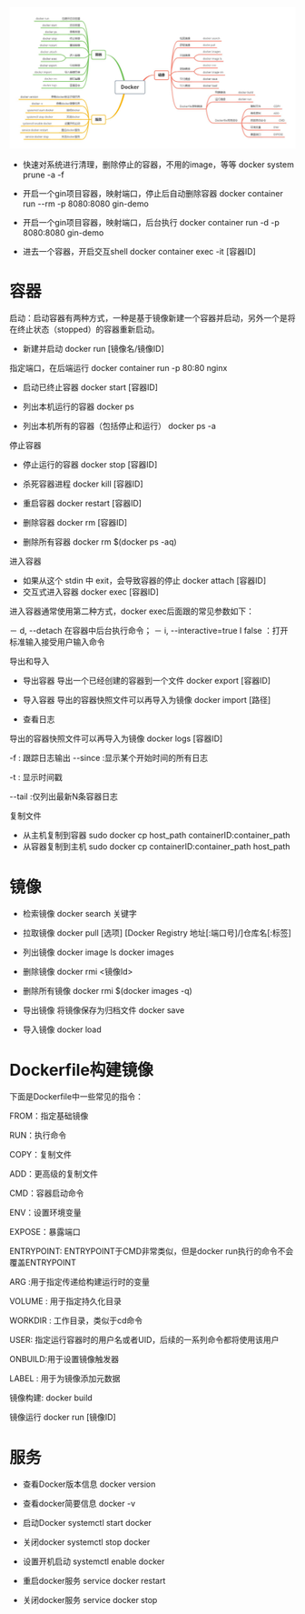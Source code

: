 ![](常用命令_files/1.jpg)

- 快速对系统进行清理，删除停止的容器，不用的image，等等
docker system prune -a -f

- 开启一个gin项目容器，映射端口，停止后自动删除容器
docker container run --rm -p 8080:8080 gin-demo

- 开启一个gin项目容器，映射端口，后台执行
docker container run -d -p 8080:8080 gin-demo

- 进去一个容器，开启交互shell
docker container exec -it [容器ID]

# 容器
启动：启动容器有两种方式，一种是基于镜像新建一个容器并启动，另外一个是将在终止状态（stopped）的容器重新启动。
- 新建并启动
docker run [镜像名/镜像ID]

指定端口，在后端运行
docker container run -p 80:80 nginx

- 启动已终止容器
docker start [容器ID]


- 列出本机运行的容器
docker ps 
- 列出本机所有的容器（包括停止和运行）
docker ps -a

停止容器
- 停止运行的容器
docker stop [容器ID]
- 杀死容器进程
docker  kill [容器ID] 

- 重启容器
docker restart [容器ID] 

- 删除容器
docker  rm [容器ID]

- 删除所有容器
docker rm $(docker ps -aq)

进入容器
- 如果从这个 stdin 中 exit，会导致容器的停止
docker attach [容器ID]
- 交互式进入容器
docker exec [容器ID]

进入容器通常使用第二种方式，docker exec后面跟的常见参数如下：

－ d, --detach 在容器中后台执行命令；
－ i, --interactive=true I false ：打开标准输入接受用户输入命令

导出和导入
- 导出容器
导出一个已经创建的容器到一个文件
docker export [容器ID]

- 导入容器
导出的容器快照文件可以再导入为镜像
docker import [路径]

- 查看日志

导出的容器快照文件可以再导入为镜像
docker logs [容器ID]

 -f : 跟踪日志输出
--since :显示某个开始时间的所有日志

-t : 显示时间戳

--tail :仅列出最新N条容器日志

 复制文件

- 从主机复制到容器
sudo docker cp host_path containerID:container_path 
- 从容器复制到主机
sudo docker cp containerID:container_path host_path

# 镜像

- 检索镜像
docker search 关键字

- 拉取镜像
docker pull [选项] [Docker Registry 地址[:端口号]/]仓库名[:标签]

- 列出镜像
docker image ls
docker images

- 删除镜像
docker rmi <镜像Id>

- 删除所有镜像
docker rmi $(docker images -q)

- 导出镜像
将镜像保存为归档文件
docker save


- 导入镜像
docker load


# Dockerfile构建镜像
下面是Dockerfile中一些常见的指令：

FROM：指定基础镜像
 
RUN：执行命令
 
COPY：复制文件
 
ADD：更高级的复制文件
 
CMD：容器启动命令
 
ENV：设置环境变量
 
EXPOSE：暴露端口
 
ENTRYPOINT: ENTRYPOINT于CMD非常类似，但是docker run执行的命令不会覆盖ENTRYPOINT
 
ARG :用于指定传递给构建运行时的变量
 
VOLUME : 用于指定持久化目录
 
WORKDIR : 工作目录，类似于cd命令
 
USER: 指定运行容器时的用户名或者UID，后续的一系列命令都将使用该用户

ONBUILD:用于设置镜像触发器
 
LABEL : 用于为镜像添加元数据

镜像构建:
docker build

镜像运行
docker run [镜像ID]


# 服务

- 查看Docker版本信息
docker version

- 查看docker简要信息
docker -v

- 启动Docker
systemctl start docker

- 关闭docker
systemctl stop docker

- 设置开机启动
systemctl enable docker

- 重启docker服务
service docker restart

- 关闭docker服务
service docker stop
